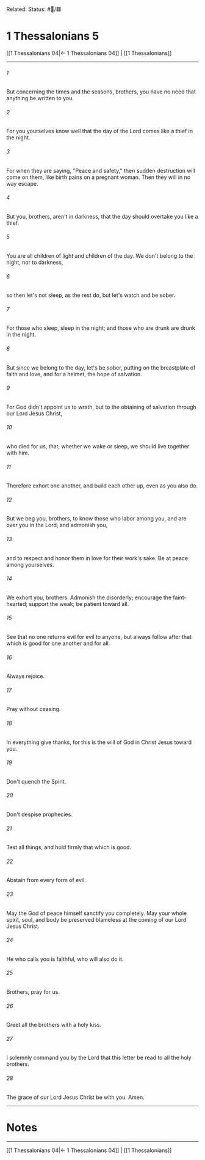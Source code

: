 Related:
Status: #📖/🟥
# 1 Thessalonians 5

[[1 Thessalonians 04|← 1 Thessalonians 04]] | [[1 Thessalonians]]
***



###### 1 
But concerning the times and the seasons, brothers, you have no need that anything be written to you. 

###### 2 
For you yourselves know well that the day of the Lord comes like a thief in the night. 

###### 3 
For when they are saying, "Peace and safety," then sudden destruction will come on them, like birth pains on a pregnant woman. Then they will in no way escape. 

###### 4 
But you, brothers, aren't in darkness, that the day should overtake you like a thief. 

###### 5 
You are all children of light and children of the day. We don't belong to the night, nor to darkness, 

###### 6 
so then let's not sleep, as the rest do, but let's watch and be sober. 

###### 7 
For those who sleep, sleep in the night; and those who are drunk are drunk in the night. 

###### 8 
But since we belong to the day, let's be sober, putting on the breastplate of faith and love, and for a helmet, the hope of salvation. 

###### 9 
For God didn't appoint us to wrath, but to the obtaining of salvation through our Lord Jesus Christ, 

###### 10 
who died for us, that, whether we wake or sleep, we should live together with him. 

###### 11 
Therefore exhort one another, and build each other up, even as you also do. 

###### 12 
But we beg you, brothers, to know those who labor among you, and are over you in the Lord, and admonish you, 

###### 13 
and to respect and honor them in love for their work's sake. Be at peace among yourselves. 

###### 14 
We exhort you, brothers: Admonish the disorderly; encourage the faint-hearted; support the weak; be patient toward all. 

###### 15 
See that no one returns evil for evil to anyone, but always follow after that which is good for one another and for all. 

###### 16 
Always rejoice. 

###### 17 
Pray without ceasing. 

###### 18 
In everything give thanks, for this is the will of God in Christ Jesus toward you. 

###### 19 
Don't quench the Spirit. 

###### 20 
Don't despise prophecies. 

###### 21 
Test all things, and hold firmly that which is good. 

###### 22 
Abstain from every form of evil. 

###### 23 
May the God of peace himself sanctify you completely. May your whole spirit, soul, and body be preserved blameless at the coming of our Lord Jesus Christ. 

###### 24 
He who calls you is faithful, who will also do it. 

###### 25 
Brothers, pray for us. 

###### 26 
Greet all the brothers with a holy kiss. 

###### 27 
I solemnly command you by the Lord that this letter be read to all the holy brothers. 

###### 28 
The grace of our Lord Jesus Christ be with you. Amen.

---
# Notes


***
[[1 Thessalonians 04|← 1 Thessalonians 04]] | [[1 Thessalonians]]
